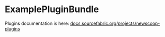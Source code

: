 ExamplePluginBundle
===================

Plugins documentation is here: [docs.sourcefabric.org/projects/newscoop-plugins][1] 


[1]: http://docs.sourcefabric.org/projects/newscoop-plugins/en/latest/